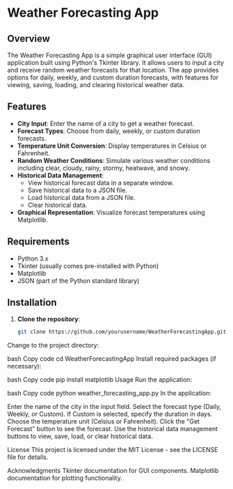 # Weather Forecasting App

## Overview
The Weather Forecasting App is a simple graphical user interface (GUI) application built using Python's Tkinter library. It allows users to input a city and receive random weather forecasts for that location. The app provides options for daily, weekly, and custom duration forecasts, with features for viewing, saving, loading, and clearing historical weather data.

## Features
- **City Input**: Enter the name of a city to get a weather forecast.
- **Forecast Types**: Choose from daily, weekly, or custom duration forecasts.
- **Temperature Unit Conversion**: Display temperatures in Celsius or Fahrenheit.
- **Random Weather Conditions**: Simulate various weather conditions including clear, cloudy, rainy, stormy, heatwave, and snowy.
- **Historical Data Management**: 
  - View historical forecast data in a separate window.
  - Save historical data to a JSON file.
  - Load historical data from a JSON file.
  - Clear historical data.
- **Graphical Representation**: Visualize forecast temperatures using Matplotlib.

## Requirements
- Python 3.x
- Tkinter (usually comes pre-installed with Python)
- Matplotlib
- JSON (part of the Python standard library)

## Installation
1. **Clone the repository**:
   ```bash
   git clone https://github.com/yourusername/WeatherForecastingApp.git
Change to the project directory:

bash
Copy code
cd WeatherForecastingApp
Install required packages (if necessary):

bash
Copy code
pip install matplotlib
Usage
Run the application:

bash
Copy code
python weather_forecasting_app.py
In the application:

Enter the name of the city in the input field.
Select the forecast type (Daily, Weekly, or Custom).
If Custom is selected, specify the duration in days.
Choose the temperature unit (Celsius or Fahrenheit).
Click the "Get Forecast" button to see the forecast.
Use the historical data management buttons to view, save, load, or clear historical data.

License
This project is licensed under the MIT License - see the LICENSE file for details.

Acknowledgments
Tkinter documentation for GUI components.
Matplotlib documentation for plotting functionality.
